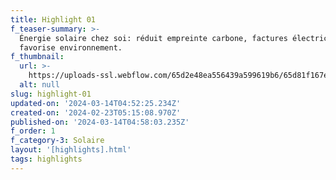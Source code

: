```yaml
---
title: Highlight 01
f_teaser-summary: >-
  Énergie solaire chez soi: réduit empreinte carbone, factures électricité,
  favorise environnement.
f_thumbnail:
  url: >-
    https://uploads-ssl.webflow.com/65d2e48ea556439a599619b6/65d81f167e8bbd8d436bf3ce_arbaz.jpg
  alt: null
slug: highlight-01
updated-on: '2024-03-14T04:52:25.234Z'
created-on: '2024-02-23T05:15:08.970Z'
published-on: '2024-03-14T04:58:03.235Z'
f_order: 1
f_category-3: Solaire
layout: '[highlights].html'
tags: highlights
---
```



